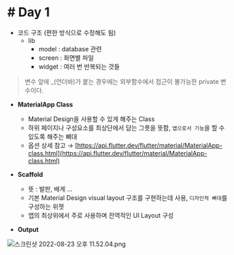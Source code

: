# # Day 1

- 코드 구조 (편한 방식으로 수정해도 됨)
    - lib
        - model  : database 관련
        - screen : 화면별 파일
        - widget : 여러 번 반복되는 것들
        

> 변수 앞에 _(언더바)가 붙는 경우에는 외부함수에서 접근이 불가능한 private 변수이다.
> 

- **MaterialApp Class**
    - Material Design을 사용할 수 있게 해주는 Class
    - 하위 페이지나 구성요소를 최상단에서 담는 그릇을 뜻함, `앱으로서 기능`을 할 수 있도록 해주는 뼈대
    - 옵션 상세 참고 → [https://api.flutter.dev/flutter/material/MaterialApp-class.html](https://api.flutter.dev/flutter/material/MaterialApp-class.html)
    
- **Scaffold**
    - 뜻 : 발판, 배게 …
    - 기본 Material Design visual layout 구조를 구현하는데 사용, `디자인적 뼈대`를 구성하는 위젯
    - 앱의 최상위에서 주로 사용하며 전역적인 UI Layout 구성

- **Output**

![스크린샷 2022-08-23 오후 11.52.04.png](#%20Day%201%202597000c98bf427fba72f571902a5c76/%25E1%2584%2589%25E1%2585%25B3%25E1%2584%258F%25E1%2585%25B3%25E1%2584%2585%25E1%2585%25B5%25E1%2586%25AB%25E1%2584%2589%25E1%2585%25A3%25E1%2586%25BA_2022-08-23_%25E1%2584%258B%25E1%2585%25A9%25E1%2584%2592%25E1%2585%25AE_11.52.04.png)